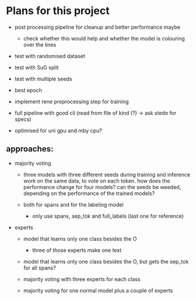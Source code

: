 # Plans for this project

- post processing pipeline for cleanup and better performance maybe
  
  - check whether this would help and whether the model is colouring over the lines

- test with randomised dataset 

- test with SuG split

- test with multiple seeds

- best epoch

- implement rene preprocessing step for training

- full pipeline with good cli (read from file of kind (?) -> ask stede for specs)

- optimised for uni gpu and mby cpu?

## approaches:

- majority voting
  
  - three models with three different seeds during training and inference work on the same data, to vote on each token. how does the performance change for four models? can the seeds be weeded, depending on the performance of the trained models?
  
  - both for spans and for the labeling model 
    
    - only use spans, sep_tok and full_labels (last one for reference)

- experts
  
  - model that learns only one class besides the O
    
    - three of those experts make one text
  
  - model that learns only one class besides the O, but gets the sep_tok for all spans?
  
  - majority voting with three experts for each class
  
  - majority voting for one normal model plus a couple of experts
